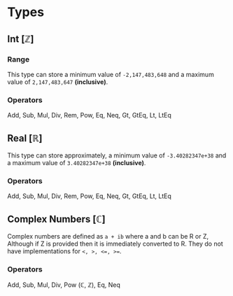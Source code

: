 # Types

## Int [ℤ]

### Range

This type can store a minimum value of `-2,147,483,648` and a maximum value of `2,147,483,647` **(inclusive)**.

### Operators

Add, Sub, Mul, Div, Rem, Pow, Eq, Neq, Gt, GtEq, Lt, LtEq

## Real [ℝ]

This type can store approximately, a minimum value of `-3.40282347e+38` and a maximum value of `3.40282347e+38` **(inclusive)**.

### Operators

Add, Sub, Mul, Div, Rem, Pow, Eq, Neq, Gt, GtEq, Lt, LtEq

## Complex Numbers [ℂ]

Complex numbers are defined as `a + ib` where a and b can be R or Z, Although if Z is provided then it is immediately converted to R. They do not have implementations for `<, >, <=, >=`.

### Operators

Add, Sub, Mul, Div, Pow (ℂ, ℤ), Eq, Neq